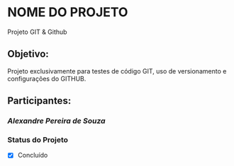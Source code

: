 # NOME DO PROJETO

Projeto GIT & Github

## Objetivo:

Projeto exclusivamente para testes de código GIT, uso de versionamento e configurações do GITHUB.

## Participantes:

### *Alexandre Pereira de Souza*

### Status do Projeto
- [x] Concluído

